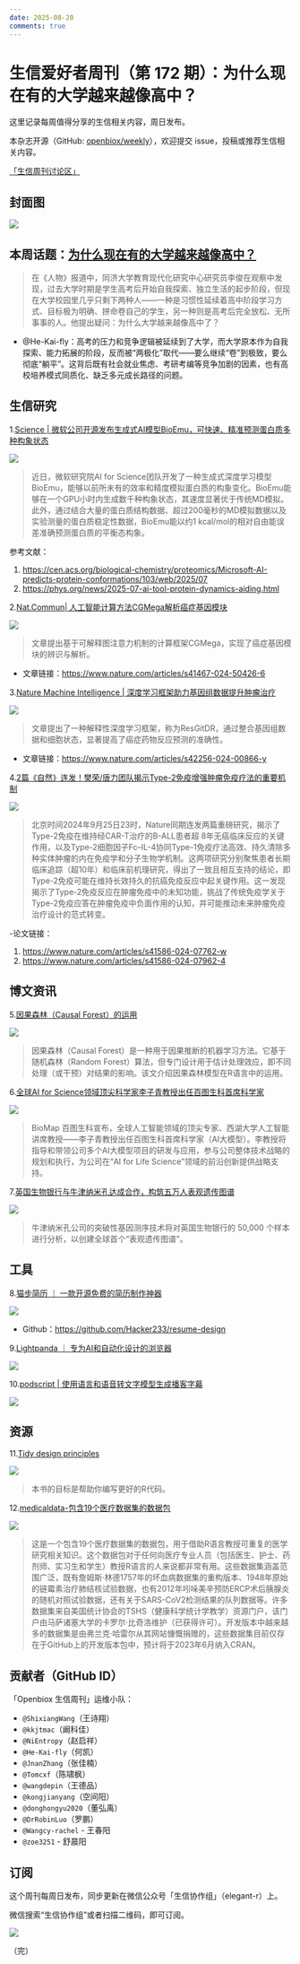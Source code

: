```yaml
---
date: 2025-08-20
comments: true
---
```


# 生信爱好者周刊（第 172 期）：为什么现在有的大学越来越像高中？

这里记录每周值得分享的生信相关内容，周日发布。

本杂志开源（GitHub: [openbiox/weekly](https://github.com/openbiox/weekly "openbiox/weekly")），欢迎提交 issue，投稿或推荐生信相关内容。

[「生信周刊讨论区」](https://github.com/openbiox/weekly/discussions "「生信周刊讨论区」")

## 封面图



![](https://files.mdnice.com/user/5208/9034d756-f86e-4539-882c-e6e3bc1f5cb6.png)


## 本周话题：[为什么现在有的大学越来越像高中？](https://mp.weixin.qq.com/s/7L5Z6Ji36sNfqimTpAypUQ)

> 在《人物》报道中，同济大学教育现代化研究中心研究员李俊在观察中发现，过去大学时期是学生高考后开始自我探索、独立生活的起步阶段，但现在大学校园里几乎只剩下两种人——一种是习惯性延续着高中阶段学习方式、目标极为明确、拼命卷自己的学生，另一种则是高考后完全放松、无所事事的人。他提出疑问：为什么大学越来越像高中了？

- @He-Kai-fly：高考的压力和竞争逻辑被延续到了大学，而大学原本作为自我探索、能力拓展的阶段，反而被“两极化”取代——要么继续“卷”到极致，要么彻底“躺平”。这背后既有社会就业焦虑、考研考编等竞争加剧的因素，也有高校培养模式同质化、缺乏多元成长路径的问题。

## 生信研究

1.[Science | 微软公司开源发布生成式AI模型BioEmu，可快速、精准预测蛋白质多种构象状态](https://mp.weixin.qq.com/s/4kpwRoMqNkOmhavThpK5-g)



![](https://files.mdnice.com/user/5208/c84c5a9a-3e9d-4b33-84d6-61becc5c1da4.png)

> 近日，微软研究院AI for Science团队开发了一种生成式深度学习模型BioEmu，能够以前所未有的效率和精度模拟蛋白质的构象变化。BioEmu能够在一个GPU小时内生成数千种构象状态，其速度显著优于传统MD模拟。此外，通过结合大量的蛋白质结构数据、超过200毫秒的MD模拟数据以及实验测量的蛋白质稳定性数据，BioEmu能以约1 kcal/mol的相对自由能误差准确预测蛋白质的平衡态构象。


参考文献：

1. https://cen.acs.org/biological-chemistry/proteomics/Microsoft-AI-predicts-protein-conformations/103/web/2025/07
2. https://phys.org/news/2025-07-ai-tool-protein-dynamics-aiding.html



2.[Nat.Commun| 人工智能计算方法CGMega解析癌症基因模块](https://mp.weixin.qq.com/s/L1jV40K0eT4Dh58je0_-Zw)


![](https://files.mdnice.com/user/5208/b14e6382-9ae6-4d18-8ea6-4bcab83158a9.png)


> 文章提出基于可解释图注意力机制的计算框架CGMega，实现了癌症基因模块的辨识与解析。

- 文章链接：https://www.nature.com/articles/s41467-024-50426-6


3.[Nature Machine Intelligence | 深度学习框架助力基因组数据提升肿瘤治疗](https://mp.weixin.qq.com/s/y7vcLtkxx92I6dnT15qN-A)


![](https://files.mdnice.com/user/5208/c32c61e2-7fde-491d-9c15-2356b84bc9a4.png)



> 文章提出了一种解释性深度学习框架，称为ResGitDR，通过整合基因组数据和细胞状态，显著提高了癌症药物反应预测的准确性。 


- 文章链接：https://www.nature.com/articles/s42256-024-00866-y
  
4.[2篇《自然》连发！樊荣/唐力团队揭示Type-2免疫增强肿瘤免疫疗法的重要机制](https://mp.weixin.qq.com/s/y1OzuAJRhdt29C33bvAwYg)


![](https://files.mdnice.com/user/5208/478b0714-d3eb-4e91-a1d3-cddab73440a6.png)

> 北京时间2024年9月25日23时，Nature同期连发两篇重磅研究，揭示了Type-2免疫在维持经CAR-T治疗的B-ALL患者超 8年无癌临床反应的关键作用，以及Type-2细胞因子Fc–IL-4协同Type-1免疫疗法高效、持久清除多种实体肿瘤的内在免疫学和分子生物学机制。这两项研究分别聚焦患者长期临床追踪（超10年）和临床前机理研究，得出了一致且相互支持的结论，即Type-2免疫可能在维持长效持久的抗癌免疫反应中起关键作用。这一发现揭示了Type-2免疫反应在肿瘤免疫中的未知功能，挑战了传统免疫学关于Type-2免疫应答在肿瘤免疫中负面作用的认知，并可能推动未来肿瘤免疫治疗设计的范式转变。

-论文链接：
1. https://www.nature.com/articles/s41586-024-07762-w
2. https://www.nature.com/articles/s41586-024-07962-4



## 博文资讯

5.[因果森林（Causal Forest）的运用 ](https://mp.weixin.qq.com/s/PI_QkxEe4igDH9P3Rf5PiA)


![](https://files.mdnice.com/user/5208/ac5fd72f-1d07-4d8e-91d9-7ff0fb7c2140.png)

> 因果森林（Causal Forest）是一种用于因果推断的机器学习方法。它基于随机森林（Random Forest）算法，但专门设计用于估计处理效应，即不同处理（或干预）对结果的影响。该文介绍因果森林模型在R语言中的运用。


6.[全球AI for Science领域顶尖科学家李子青教授出任百图生科首席科学家](https://mp.weixin.qq.com/s/UTMMSdF6l3XdOTL-t_qixg)


![](https://files.mdnice.com/user/5208/363a347d-5773-4f14-988b-d1f47ef381f0.png)

> BioMap 百图生科宣布，全球人工智能领域的顶尖专家、西湖大学人工智能讲席教授——李子青教授出任百图生科首席科学家（AI大模型）。李教授将指导和带领公司多个AI大模型项目的研发与应用，参与公司整体技术战略的规划和执行，为公司在“AI for Life Science”领域的前沿创新提供战略支持。


7.[英国生物银行与牛津纳米孔达成合作，构筑五万人表观遗传图谱](https://mp.weixin.qq.com/s/j1GgGqq8WvdTZrWakj2LQQ)



![](https://files.mdnice.com/user/5208/3b519944-213f-4006-b82b-383a3a69d0ba.jpg)


> 牛津纳米孔公司的突破性基因测序技术将对英国生物银行的 50,000 个样本进行分析，以创建全球首个“表观遗传图谱”。



## 工具
8.[猫步简历 ｜ 一款开源免费的简历制作神器](ttps://maobucv.com/ "猫步简历 ｜ 一款开源免费的简历制作神器")

![](https://files.mdnice.com/user/5208/2a8c0f33-1a2a-49f4-8069-ee52ba664d3f.png)

- Github：https://github.com/Hacker233/resume-design

9.[Lightpanda ｜ 专为AI和自动化设计的浏览器](https://github.com/lightpanda-io/browser "Lightpanda ｜ 专为AI和自动化设计的浏览器")



![](https://files.mdnice.com/user/5208/267e3a40-d84c-4bd3-b0c2-0159f0475614.png)


10.[podscript | 使用语言和语音转文字模型生成播客字幕](https://github.com/cottongeeks/podscript "podscript | 使用语言和语音转文字模型生成播客字幕")


![](https://files.mdnice.com/user/5208/de895d99-7480-4539-8130-181378dc3f16.png)





## 资源

11.[Tidy design principles](https://design.tidyverse.org/ "Tidy design principles")

![](https://files.mdnice.com/user/5208/fc886f84-3dbf-41f0-8d97-28b4a5e5352a.png)

> 本书的目标是帮助你编写更好的R代码。


12.[medicaldata-包含19个医疗数据集的数据包](https://mp.weixin.qq.com/s/08nf47JL-xQuK47N8OnL9g)


![](https://files.mdnice.com/user/5208/36a3bf70-70dd-4ba6-8aaa-39e9e14ff8ff.png)
> 这是一个包含19个医疗数据集的数据包，用于借助R语言教授可重复的医学研究相关知识。这个数据包对于任何向医疗专业人员（包括医生、护士、药剂师、实习生和学生）教授R语言的人来说都非常有用。这些数据集涵盖范围广泛，既有詹姆斯·林德1757年的坏血病数据集的重构版本、1948年原始的链霉素治疗肺结核试验数据，也有2012年吲哚美辛预防ERCP术后胰腺炎的随机对照试验数据，还有关于SARS-CoV2检测结果的队列数据等。许多数据集来自美国统计协会的TSHS（健康科学统计学教学）资源门户，该门户由马萨诸塞大学的卡罗尔·比奇洛维护（已获得许可）。开发版本中越来越多的数据集是由弗兰克·哈雷尔从其网站慷慨捐赠的，这些数据集目前仅存在于GitHub上的开发版本包中，预计将于2023年6月纳入CRAN。



## 贡献者（GitHub ID）

「Openbiox 生信周刊」运维小队：

- `@ShixiangWang`（王诗翔）
- `@kkjtmac`（阚科佳）
- `@NiEntropy`（赵启祥）
- `@He-Kai-fly`（何凯）
- `@JnanZhang`（张佳楠）
- `@Tomcxf`（陈啸枫）
- `@wangdepin`（王德品）
- `@kongjianyang`（空间阳）
- `@donghongyu2020`（董弘禹）
- `@DrRobinLuo`（罗鹏）
- `@Wangcy-rachel` - 王春阳
- `@zoe3251` - 舒晨阳

## 订阅

这个周刊每周日发布，同步更新在微信公众号「生信协作组」（elegant-r）上。

微信搜索“生信协作组”或者扫描二维码，即可订阅。

![](https://cdn.nlark.com/yuque/0/2022/png/471931/1648306398708-897e7ad4-6008-40f8-9200-ddee834b09a7.png)

（完）
